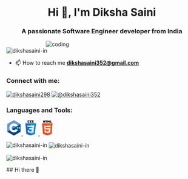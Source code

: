 <h1 align="center">Hi 👋, I'm Diksha Saini</h1>
<h3 align="center">A passionate Software Engineer developer from India</h3>
<img align="right" alt="coding" width="400" src="[https://assets-v2.lottiefiles.com/a/f75ac2f2-116a-11ee-aa38-a35154041321/UTSEH078Aw.gif"](https://www.google.com/url?sa=i&url=https%3A%2F%2Flottiefiles.com%2Ffree-animation%2Fgirl-on-computer-with-idea-vKx1wtZe5l&psig=AOvVaw0INmIvqQKYirBlwL3vW5ot&ust=1745261988041000&source=images&cd=vfe&opi=89978449&ved=0CBMQjRxqFwoTCIDcttml54wDFQAAAAAdAAAAABAK)>
<p align="left"> <img src="https://komarev.com/ghpvc/?username=dikshasaini-in&label=Profile%20views&color=0e75b6&style=flat" alt="dikshasaini-in" /> </p>

- 📫 How to reach me **dikshasaini352@gmail.com**

<h3 align="left">Connect with me:</h3>
<p align="left">
<a href="https://instagram.com/dikshasaini298" target="blank"><img align="center" src="https://raw.githubusercontent.com/rahuldkjain/github-profile-readme-generator/master/src/images/icons/Social/instagram.svg" alt="dikshasaini298" height="30" width="40" /></a>
<a href="https://www.hackerrank.com/@dikshasaini352" target="blank"><img align="center" src="https://raw.githubusercontent.com/rahuldkjain/github-profile-readme-generator/master/src/images/icons/Social/hackerrank.svg" alt="@dikshasaini352" height="30" width="40" /></a>
</p>

<h3 align="left">Languages and Tools:</h3>
<p align="left"> <a href="https://www.w3schools.com/cpp/" target="_blank" rel="noreferrer"> <img src="https://raw.githubusercontent.com/devicons/devicon/master/icons/cplusplus/cplusplus-original.svg" alt="cplusplus" width="40" height="40"/> </a> <a href="https://www.w3schools.com/css/" target="_blank" rel="noreferrer"> <img src="https://raw.githubusercontent.com/devicons/devicon/master/icons/css3/css3-original-wordmark.svg" alt="css3" width="40" height="40"/> </a> <a href="https://www.w3.org/html/" target="_blank" rel="noreferrer"> <img src="https://raw.githubusercontent.com/devicons/devicon/master/icons/html5/html5-original-wordmark.svg" alt="html5" width="40" height="40"/> </a> </p>

<p><img align="left" src="https://github-readme-stats.vercel.app/api/top-langs?username=dikshasaini-in&show_icons=true&locale=en&layout=compact" alt="dikshasaini-in" /></p>

<p>&nbsp;<img align="center" src="https://github-readme-stats.vercel.app/api?username=dikshasaini-in&show_icons=true&locale=en" alt="dikshasaini-in" /></p>

<p><img align="center" src="https://github-readme-streak-stats.herokuapp.com/?user=dikshasaini-in&" alt="dikshasaini-in" /></p>## Hi there 👋

<!--
**dikshasaini-in/dikshasaini-in** is a ✨ _special_ ✨ repository because its `README.md` (this file) appears on your GitHub profile.

Here are some ideas to get you started:

- 🔭 I’m currently working on ...
- 🌱 I’m currently learning ...
- 👯 I’m looking to collaborate on ...
- 🤔 I’m looking for help with ...
- 💬 Ask me about ...
- 📫 How to reach me: ...
- 😄 Pronouns: ...
- ⚡ Fun fact: ...
-->
